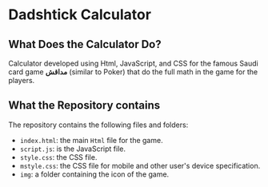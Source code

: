 # Dadshtick Calculator
## What Does the Calculator Do?
Calculator developed using Html, JavaScript, and CSS for the famous Saudi card game **مداقش** (similar to Poker) that do the full math in the game for the players.
## What the Repository contains
The repository contains the following files and folders:
- `index.html`: the main `Html` file for the game.
- `script.js`: is the JavaScript file.
- `style.css`: the CSS file.
- `mstyle.css`: the CSS file for mobile and other user's device specification.
- `img`: a folder containing the icon of the game.
